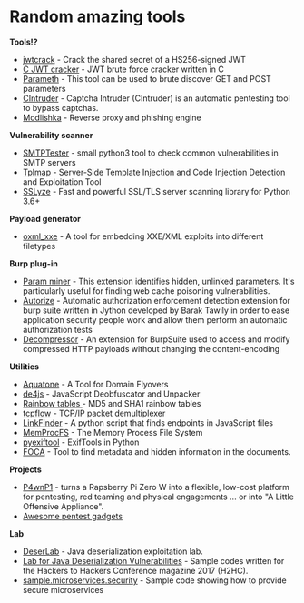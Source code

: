 # Random amazing tools


**Tools!?**
- [jwtcrack](https://github.com/Sjord/jwtcrack) - Crack the shared secret of a HS256-signed JWT
- [C JWT cracker](https://github.com/brendan-rius/c-jwt-cracker) - JWT brute force cracker written in C
- [Parameth](https://github.com/maK-/parameth) - This tool can be used to brute discover GET and POST parameters
- [CIntruder](https://github.com/epsylon/cintruder) - Captcha Intruder (CIntruder) is an automatic pentesting tool to bypass captchas.
- [Modlishka](https://github.com/drk1wi/Modlishka) - Reverse proxy and phishing engine


**Vulnerability scanner**
- [SMTPTester](https://github.com/xFreed0m/SMTPTester/blob/master/SMTPTester.py) - small python3 tool to check common vulnerabilities in SMTP servers
- [Tplmap](https://github.com/epinna/tplmap) - Server-Side Template Injection and Code Injection Detection and Exploitation Tool
- [SSLyze](https://github.com/nabla-c0d3/sslyze) - Fast and powerful SSL/TLS server scanning library for Python 3.6+

**Payload generator**
- [oxml_xxe](https://github.com/BuffaloWill/oxml_xxe) - A tool for embedding XXE/XML exploits into different filetypes

**Burp plug-in**
- [Param miner](https://github.com/PortSwigger/param-miner) - This extension identifies hidden, unlinked parameters. It's particularly useful for finding web cache poisoning vulnerabilities.
- [Autorize](https://github.com/Quitten/Autorize) - Automatic authorization enforcement detection extension for burp suite written in Jython developed by Barak Tawily in order to ease application security people work and allow them perform an automatic authorization tests
- [Decompressor](https://github.com/antoinet/burp-decompressor) - An extension for BurpSuite used to access and modify compressed HTTP payloads without changing the content-encoding

**Utilities**
- [Aquatone](https://github.com/michenriksen/aquatone) - A Tool for Domain Flyovers
- [de4js](https://lelinhtinh.github.io/de4js/) - JavaScript Deobfuscator and Unpacker
- [Rainbow tables ](https://freerainbowtables.com/) - MD5 and SHA1 rainbow tables
- [tcpflow](https://github.com/simsong/tcpflow) - TCP/IP packet demultiplexer
- [LinkFinder](https://github.com/GerbenJavado/LinkFinder) - A python script that finds endpoints in JavaScript files
- [MemProcFS](https://github.com/ufrisk/MemProcFS) - The Memory Process File System
- [pyexiftool](https://github.com/smarnach/pyexiftool) - ExifTools in Python
- [FOCA](https://github.com/ElevenPaths/FOCA) - Tool to find metadata and hidden information in the documents.

**Projects**
- [P4wnP1](https://github.com/mame82/P4wnP1_aloa) - turns a Rapsberry Pi Zero W into a flexible, low-cost platform for pentesting, red teaming and physical engagements ... or into "A Little Offensive Appliance".
- [Awesome pentest gadgets](https://github.com/awesome-pentest-gadgets)

**Lab**
- [DeserLab](https://github.com/NickstaDB/DeserLab) - Java deserialization exploitation lab.
- [Lab for Java Deserialization Vulnerabilities](https://github.com/joaomatosf/JavaDeserH2HC) - Sample codes written for the Hackers to Hackers Conference magazine 2017 (H2HC).
- [sample.microservices.security](https://github.com/WASdev/sample.microservices.security) - Sample code showing how to provide secure microservices
